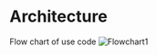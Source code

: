# Architecture
Flow chart of use code
![Flowchart1](https://user-images.githubusercontent.com/89698000/132358885-a4ed6424-2457-48de-8d2a-c7301f922155.jpg)
